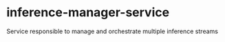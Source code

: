 # inference-manager-service
Service responsible to manage and orchestrate multiple inference streams 
